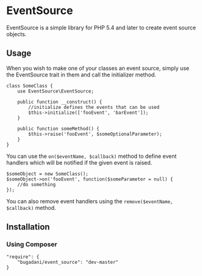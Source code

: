 EventSource
=========

EventSource is a simple library for PHP 5.4 and later to create event source objects.

Usage
---------
When you wish to make one of your classes an event source, simply use the EventSource trait in them and call the
initializer method.

    class SomeClass {
        use EventSource\EventSource;

        public function __construct() {
            //initialize defines the events that can be used
            $this->initialize(['fooEvent', 'barEvent']);
        }

        public function someMethod() {
            $this->raise('fooEvent', $someOptionalParameter);
        }
    }

You can use the `on($eventName, $callback)` method to define event handlers which will be notified if the given event is raised.

    $someObject = new SomeClass();
    $someObject->on('fooEvent', function($someParameter = null) {
        //do something
    });

You can also remove event handlers using the `remove($eventName, $callback)` method.

Installation
---------

### Using Composer

    "require": {
        "bugadani/event_source": "dev-master"
    }
